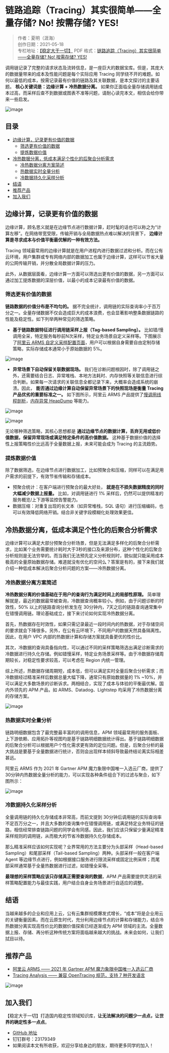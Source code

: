 # 链路追踪（Tracing）其实很简单——全量存储? No! 按需存储? YES!

> 作者：夏明（涯海）    
> 创作日期：2021-05-18  
> 专栏地址：[【稳定大于一切】](https://github.com/StabilityMan/StabilityGuide)
> PDF 格式：[链路追踪（Tracing）其实很简单——全量存储? No! 按需存储? YES!](https://github.com/StabilityMan/StabilityGuide/blob/master/docs/diagnosis/tracing/pdf/链路追踪（Tracing）其实很简单——全量存储?No!按需存储?YES!.pdf)

调用链记录了完整的请求状态及流转信息，是一座巨大的数据宝库。但是，其庞大的数据量带来的成本及性能问题是每个实际应用 Tracing 同学绕不开的难题。如何以最低的成本，按需记录最有价值的链路及其关联数据，是本文探讨的主要话题。 **核心关键词是：边缘计算 + 冷热数据分离。** 如果你正面临全量存储调用链成本过高，而采样后查不到数据或图表不准等问题，请耐心读完本文，相信会给你带来一些启发。

![image](image/全量or按需存储.png)


## 目录
- [边缘计算，记录更有价值的数据](#边缘计算记录更有价值的数据)
	- [筛选更有价值的数据](#筛选更有价值的数据)
	- [提炼数据价值](#提炼数据价值)
- [冷热数据分离，低成本满足个性化的后聚合分析需求](#冷热数据分离低成本满足个性化的后聚合分析需求)
	- [冷热数据分离方案简述](#冷热数据分离方案简述)
	- [热数据实时全量分析](#热数据实时全量分析)
	- [冷数据持久化采样分析](#冷数据持久化采样分析)
- [结语](#结语)
- [推荐产品](#推荐产品)
- [加入我们](#加入我们)


## 边缘计算，记录更有价值的数据
边缘计算，顾名思义就是在边缘节点进行数据计算，赶时髦的话也可以称之为“计算左移”。在网络带宽受限，传输开销与全局数据热点难以解决的背景下， **边缘计算是寻求成本与价值平衡最优解的一种有效方法。**

Tracing 领域最常用的边缘计算就是在用户进程内进行数据过滤和分析。而在公有云环境，用户集群或专有网络内部的数据加工也属于边缘计算，这样可以节省大量的公网传输开销，并分散全局数据计算的压力。

此外，从数据层面看，边缘计算一方面可以筛选出更有价值的数据，另一方面可以通过加工提炼数据的深层价值，以最小的成本记录最有价值的数据。



### 筛选更有价值的数据
**链路数据的价值分布是不均匀的。** 据不完全统计，调用链的实际查询率小于百万分之一。全量存储数据不仅会造成巨大的成本浪费，也会显著影响整条数据链路的性能及稳定性。如下列举两种常见的筛选策略。

* **基于链路数据特征进行调用链采样上报（Tag-based Sampling）。** 比如错/慢调用全采，特定服务每秒前N次采样，特定业务场景自定义采样等。下图展示了[阿里云 ARMS 自定义采样配置页面](https://help.aliyun.com/document_detail/194773.html)，用户可以根据自身需要自由定制存储策略，实际存储成本通常小于原始数据的 5%。

![image](image/精准采样示意图.png)

* **异常场景下自动保留关联数据现场。** 我们在诊断问题根因时，除了调用链之外，还需要结合日志、异常堆栈、本地方法耗时、内存快照等关联信息进行综合判断。如果每一次请求的关联信息全都记录下来，大概率会造成系统的崩溃。因此， **能否通过边缘计算自动保留异常场景下的快照现场是衡量 Tracing 产品优劣的重要标准之一。** 如下图所示，阿里云 ARMS 产品提供了[慢调用线程剖析](https://help.aliyun.com/document_detail/87560.html)，[内存异常 HeapDump](https://help.aliyun.com/document_detail/72191.html) 等能力。

![image](image/线程剖析.png)

![image](image/内存Dump.png)


无论哪种筛选策略，其核心思想都是 **通过边缘节点的数据计算，丢弃无用或低价值数据，保留异常现场或满足特定条件的高价值数据。** 这种基于数据价值的选择性上报策略性价比远高于全量数据上报，未来可能会成为 Tracing 的主流趋势。



### 提炼数据价值
除了数据筛选，在边缘节点进行数据加工，比如预聚合和压缩，同样可以在满足用户需求的前提下，有效节省传输和存储成本。

* 预聚合统计：在客户端进行预聚合的最大好处， **就是在不损失数据精度的同时大幅减少数据上报量。** 比如，对调用链进行 1% 采样后，仍然可以提供精准的服务概览/上下游等监控告警能力。
* 数据压缩：对重复出现的长文本（如异常堆栈，SQL 语句）进行压缩编码，也可以有效降低网络开销。结合非关键字段模糊化处理效果更佳。






## 冷热数据分离，低成本满足个性化的后聚合分析需求
边缘计算可以满足大部分预聚合分析场景，但是无法满足多样化的后聚合分析需求，比如某个业务需要统计耗时大于3秒的接口及来源分布，这种个性化的后聚合分析规则是无法穷举的。而当我们无法预先定义分析规则时，貌似就只能采用成本极高的全量原始数据存储。难道就没有优化的空间么？答案是有的，接下来我们就介绍一种低成本解决后聚合分析问题的方案——冷热数据分离。

### 冷热数据分离方案简述
**冷热数据分离的价值基础在于用户的查询行为满足时间上的局部性原理。** 简单理解就是，最近的数据最常被查询，冷数据查询概率较小。例如，由于问题诊断的时效性，50% 以上的链路查询分析发生在 30分钟内，7天之后的链路查询通常集中在错慢调用链。理论基础成立，接下来讨论如何实现冷热数据分离。

首先，热数据存在时效性，如果只需记录最近一段时间内的热数据，对于存储空间的要求就会下降很多。另外，在公有云环境下，不同用户的数据天然具备隔离性。因此，在用户 VPC 内部的热数据计算和存储方案就具备更优的性价比。

其次，冷数据的查询具备指向性，可以通过不同的采样策略筛选出满足诊断需求的冷数据进行持久化存储。例如错慢采样，特定业务场景采样等。由于冷数据存储周期较长，对稳定性要求较高，可以考虑在 Region 内统一管理。

综上所述，热数据存储周期短，成本低，但可以满足实时全量后聚合分析需求；而冷数据经过精准采样后数据总量大幅下降，通常只有原始数据量的 1% ~10%，并可以满足大多数场景的诊断诉求。两相结合，实现了成本与体验的平衡最优解。国内外领先的 APM 产品，如 ARMS、Datadog、Lightstep 均采用了冷热数据分离的存储方案。

![image](image/冷热数据分离.png)


### 热数据实时全量分析
链路明细数据包含了最完整最丰富的的调用信息，APM 领域最常用的服务面板、上下游依赖、应用拓扑等视图均是基于链路明细数据统计得出。基于链路明细数据的后聚合分析可以根据用户个性化需求更有效的定位问题。但是，后聚合分析的最大挑战是要基于全量数据进行统计，否则会出现样本倾斜导致最终结论离实际相差甚远。

阿里云 ARMS 作为 2021 年 Gartner APM 魔力象限中国唯一入选云厂商，提供了 30分钟内热数据全量分析的能力，可以实现各种条件组合下的过滤与聚合，如下图所示：

![image](image/实时全量分析.png)

### 冷数据持久化采样分析
全量调用链的持久化存储成本非常高，而前文提到 30分钟后调用链的实际查询率不足百万分之一，并且大多数的查询集中在错慢调用链，或满足特定业务特征的链路，相信经常排查链路问题的同学会有同感。因此，我们应该只保留少量满足精准采样规则的调用链，从而极大的节省冷数据持久化存储成本。

那么精准采样应该如何实现呢？业界常用的方法主要分为头部采样（Head-based Sampling）和尾部采样（Tail-based Sampling）两种。头部采样一般在客户端 Agent 等边缘节点进行，例如根据接口服务进行限流采样或固定比例采样；而尾部采样通常基于全量热数据进行过滤，如错慢全采等。

**最理想的采样策略应该只存储真正需要查询的数据**，APM 产品需要提供灵活的采样策略配置能力与最佳实践，用户结合自身业务场景进行自适应的调整。


## 结语
当越来越多的企业和应用上云，公有云集群规模爆发式增长，“成本”将是企业用云的关键衡量因素。而在云原生时代，充分利用边缘节点的计算和存储能力，结合冷热数据分离实现高性价比的数据价值探索已经逐渐成为 APM 领域的主流。全量数据上报、存储、再分析这种传统方案将面临越来越大的挑战。未来会如何，让我们拭目以待。



## 推荐产品
* [阿里云 ARMS —— 2021 年 Gartner APM 魔力象限中国唯一入选云厂商](https://help.aliyun.com/document_detail/42966.html)
* [Tracing Analysis —— 兼容 OpenTracing 规范，支持 7 种开发语言](https://help.aliyun.com/document_detail/90277.html)

![image](image/ARMS链路追踪.png)


## 加入我们
【稳定大于一切】打造国内稳定性领域知识库，**让无法解决的问题少一点点，让世界的确定性多一点点**。

* [GitHub 地址](https://github.com/StabilityMan/StabilityGuide)
* 钉钉群号：23179349
* 如果阅读本文有所收获，欢迎分享给身边的朋友，期待更多同学的加入！

